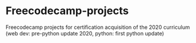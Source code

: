 # Freecodecamp-projects
Freecodecamp projects for certification acquisition of the 2020 curriculum (web dev: pre-python update 2020, python: first python update)
